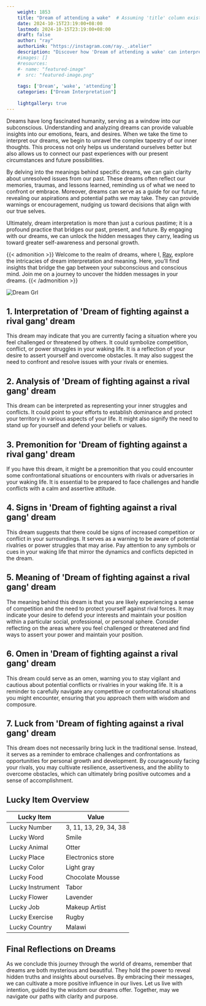 ```yaml
---
    weight: 1853
    title: "Dream of attending a wake"  # Assuming 'title' column exists
    date: 2024-10-15T23:19:00+08:00
    lastmod: 2024-10-15T23:19:00+08:00
    draft: false
    author: "ray"
    authorLink: "https://instagram.com/ray._.atelier"
    description: "Discover how 'Dream of attending a wake' can interpret your future and uncover its significant meanings in your life."
    #images: []
    #resources:
    #- name: "featured-image"
    #  src: "featured-image.png"
    
    tags: ['Dream', 'wake', 'attending']
    categories: ["Dream Interpretation"]
    
    lightgallery: true
---
```

    
Dreams have long fascinated humanity, serving as a window into our subconscious. Understanding and analyzing dreams can provide valuable insights into our emotions, fears, and desires. When we take the time to interpret our dreams, we begin to unravel the complex tapestry of our inner thoughts. This process not only helps us understand ourselves better but also allows us to connect our past experiences with our present circumstances and future possibilities.

By delving into the meanings behind specific dreams, we can gain clarity about unresolved issues from our past. These dreams often reflect our memories, traumas, and lessons learned, reminding us of what we need to confront or embrace. Moreover, dreams can serve as a guide for our future, revealing our aspirations and potential paths we may take. They can provide warnings or encouragement, nudging us toward decisions that align with our true selves.

Ultimately, dream interpretation is more than just a curious pastime; it is a profound practice that bridges our past, present, and future. By engaging with our dreams, we can unlock the hidden messages they carry, leading us toward greater self-awareness and personal growth.

{{< admonition >}}
Welcome to the realm of dreams, where I, [Ray](https://instagram.com/ray._.atelier), explore the intricacies of dream interpretation and meaning. Here, you’ll find insights that bridge the gap between your subconscious and conscious mind. Join me on a journey to uncover the hidden messages in your dreams.
{{< /admonition >}}

![Dream Grl](https://cdn.pixabay.com/photo/2017/11/02/03/35/gothic-2910057_1280.jpg "Dream Grl")

## 1. Interpretation of 'Dream of fighting against a rival gang' dream
 This dream may indicate that you are currently facing a situation where you feel challenged or threatened by others. It could symbolize competition, conflict, or power struggles in your waking life. It is a reflection of your desire to assert yourself and overcome obstacles. It may also suggest the need to confront and resolve issues with your rivals or enemies.

## 2. Analysis of 'Dream of fighting against a rival gang' dream
 This dream can be interpreted as representing your inner struggles and conflicts. It could point to your efforts to establish dominance and protect your territory in various aspects of your life. It might also signify the need to stand up for yourself and defend your beliefs or values.

## 3. Premonition for 'Dream of fighting against a rival gang' dream
 If you have this dream, it might be a premonition that you could encounter some confrontational situations or encounters with rivals or adversaries in your waking life. It is essential to be prepared to face challenges and handle conflicts with a calm and assertive attitude.

## 4. Signs in 'Dream of fighting against a rival gang' dream
 This dream suggests that there could be signs of increased competition or conflict in your surroundings. It serves as a warning to be aware of potential rivalries or power struggles that may arise. Pay attention to any symbols or cues in your waking life that mirror the dynamics and conflicts depicted in the dream.

## 5. Meaning of 'Dream of fighting against a rival gang' dream
 The meaning behind this dream is that you are likely experiencing a sense of competition and the need to protect yourself against rival forces. It may indicate your desire to defend your interests and maintain your position within a particular social, professional, or personal sphere. Consider reflecting on the areas where you feel challenged or threatened and find ways to assert your power and maintain your position.

## 6. Omen in 'Dream of fighting against a rival gang' dream
 This dream could serve as an omen, warning you to stay vigilant and cautious about potential conflicts or rivalries in your waking life. It is a reminder to carefully navigate any competitive or confrontational situations you might encounter, ensuring that you approach them with wisdom and composure.

## 7. Luck from 'Dream of fighting against a rival gang' dream
 This dream does not necessarily bring luck in the traditional sense. Instead, it serves as a reminder to embrace challenges and confrontations as opportunities for personal growth and development. By courageously facing your rivals, you may cultivate resilience, assertiveness, and the ability to overcome obstacles, which can ultimately bring positive outcomes and a sense of accomplishment.

## Lucky Item Overview
| Lucky Item          | Value              |
|---------------|--------------------|
| Lucky Number        | 3, 11, 13, 29, 34, 38  |
| Lucky Word          | Smile |
| Lucky Animal        | Otter |
| Lucky Place         | Electronics store     |
| Lucky Color         | Light gray     |
| Lucky Food          | Chocolate Mousse      |
| Lucky Instrument    | Tabor |
| Lucky Flower        | Lavender    |
| Lucky Job           | Makeup Artist       |
| Lucky Exercise      | Rugby  |
| Lucky Country       | Malawi    |


##  Final Reflections on Dreams

As we conclude this journey through the world of dreams, remember that dreams are both mysterious and beautiful. They hold the power to reveal hidden truths and insights about ourselves. By embracing their messages, we can cultivate a more positive influence in our lives. Let us live with intention, guided by the wisdom our dreams offer. Together, may we navigate our paths with clarity and purpose.
